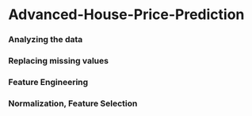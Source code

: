 # Advanced-House-Price-Prediction

### Analyzing the data
### Replacing missing values
### Feature Engineering
### Normalization, Feature Selection
